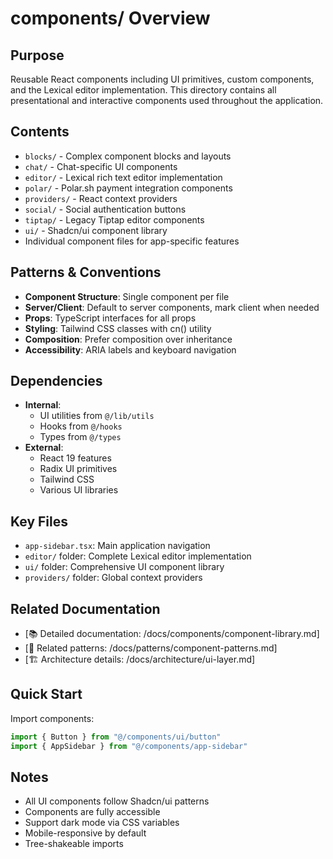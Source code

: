 # components/ Overview

## Purpose
Reusable React components including UI primitives, custom components, and the Lexical editor implementation. This directory contains all presentational and interactive components used throughout the application.

## Contents
- `blocks/` - Complex component blocks and layouts
- `chat/` - Chat-specific UI components
- `editor/` - Lexical rich text editor implementation
- `polar/` - Polar.sh payment integration components
- `providers/` - React context providers
- `social/` - Social authentication buttons
- `tiptap/` - Legacy Tiptap editor components
- `ui/` - Shadcn/ui component library
- Individual component files for app-specific features

## Patterns & Conventions
- **Component Structure**: Single component per file
- **Server/Client**: Default to server components, mark client when needed
- **Props**: TypeScript interfaces for all props
- **Styling**: Tailwind CSS classes with cn() utility
- **Composition**: Prefer composition over inheritance
- **Accessibility**: ARIA labels and keyboard navigation

## Dependencies
- **Internal**: 
  - UI utilities from `@/lib/utils`
  - Hooks from `@/hooks`
  - Types from `@/types`
- **External**: 
  - React 19 features
  - Radix UI primitives
  - Tailwind CSS
  - Various UI libraries

## Key Files
- `app-sidebar.tsx`: Main application navigation
- `editor/` folder: Complete Lexical editor implementation
- `ui/` folder: Comprehensive UI component library
- `providers/` folder: Global context providers

## Related Documentation
- [📚 Detailed documentation: /docs/components/component-library.md]
- [🔗 Related patterns: /docs/patterns/component-patterns.md]
- [🏗️ Architecture details: /docs/architecture/ui-layer.md]

## Quick Start
Import components:
```typescript
import { Button } from "@/components/ui/button"
import { AppSidebar } from "@/components/app-sidebar"
```

## Notes
- All UI components follow Shadcn/ui patterns
- Components are fully accessible
- Support dark mode via CSS variables
- Mobile-responsive by default
- Tree-shakeable imports